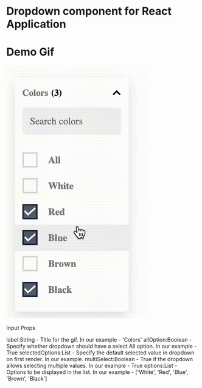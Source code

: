 # Dropdown component for React Application

# Demo Gif
![](https://github.com/bhargav-sarvaria/React-Dropdown/blob/main/DropdownDemo.gif)

Input Props

label:String            - Title for the gif. In our example - 'Colors'
allOption:Boolean       - Specify whether dropdown should have a select All option. In our example - True
selectedOptions:List    - Specify the default selected value in dropdown on first render. In our example.
multiSelect:Boolean     - True if the dropdown allows selecting multiple values. In our example - True
options:List            - Options to be displayed in the list. In our example - ['White', 'Red', 'Blue', 'Brown', 'Black']    
